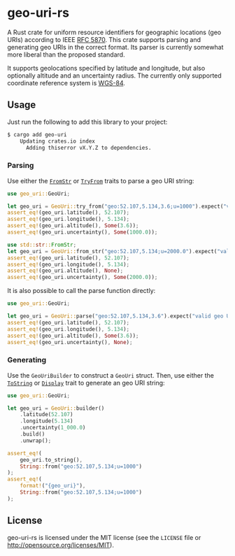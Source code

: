 # geo-uri-rs

A Rust crate for uniform resource identifiers for geographic locations (geo
URIs) according to IEEE [RFC 5870](https://www.rfc-editor.org/rfc/rfc5870).
This crate supports parsing and generating geo URIs in the correct format.
Its parser is currently somewhat more liberal than the proposed standard.

It supports geolocations specified by latitude and longitude, but also
optionally altitude and an uncertainty radius.
The currently only supported coordinate reference system is
[WGS-84](https://en.wikipedia.org/wiki/World_Geodetic_System#WGS84).

## Usage

Just run the following to add this library to your project:

```sh
$ cargo add geo-uri
    Updating crates.io index
      Adding thiserror vX.Y.Z to dependencies.
```

### Parsing

Use either the [`FromStr`](std::str::FromStr) or
[`TryFrom`](std::convert::TryFrom) traits to parse a geo URI string:

```rust
use geo_uri::GeoUri;

let geo_uri = GeoUri::try_from("geo:52.107,5.134,3.6;u=1000").expect("valid geo URI");
assert_eq!(geo_uri.latitude(), 52.107);
assert_eq!(geo_uri.longitude(), 5.134);
assert_eq!(geo_uri.altitude(), Some(3.6));
assert_eq!(geo_uri.uncertainty(), Some(1000.0));

use std::str::FromStr;
let geo_uri = GeoUri::from_str("geo:52.107,5.134;u=2000.0").expect("valid geo URI");
assert_eq!(geo_uri.latitude(), 52.107);
assert_eq!(geo_uri.longitude(), 5.134);
assert_eq!(geo_uri.altitude(), None);
assert_eq!(geo_uri.uncertainty(), Some(2000.0));
```

It is also possible to call the parse function directly:

```rust
use geo_uri::GeoUri;

let geo_uri = GeoUri::parse("geo:52.107,5.134,3.6").expect("valid geo URI");
assert_eq!(geo_uri.latitude(), 52.107);
assert_eq!(geo_uri.longitude(), 5.134);
assert_eq!(geo_uri.altitude(), Some(3.6));
assert_eq!(geo_uri.uncertainty(), None);
```

### Generating

Use the `GeoUriBuilder` to construct a `GeoUri` struct.
Then, use either the [`ToString`](std::string::ToString) or
[`Display`](std::fmt::Display) trait to generate an geo URI string:

```rust
use geo_uri::GeoUri;

let geo_uri = GeoUri::builder()
    .latitude(52.107)
    .longitude(5.134)
    .uncertainty(1_000.0)
    .build()
    .unwrap();

assert_eq!(
    geo_uri.to_string(),
    String::from("geo:52.107,5.134;u=1000")
);
assert_eq!(
    format!("{geo_uri}"),
    String::from("geo:52.107,5.134;u=1000")
);
```

## License

geo-uri-rs is licensed under the MIT license (see the `LICENSE` file or
<http://opensource.org/licenses/MIT>).
